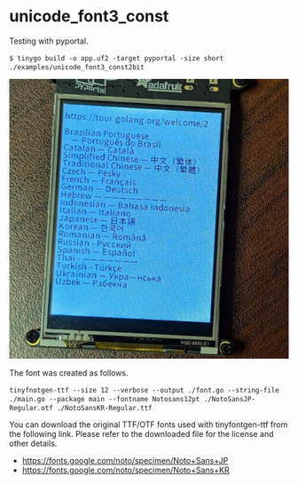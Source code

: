 # unicode\_font3\_const

Testing with pyportal.  

```
$ tinygo build -o app.uf2 -target pyportal -size short ./examples/unicode_font3_const2bit
```

![](unicode_font3_const2bit.jpg)

The font was created as follows.  

```
tinyfnotgen-ttf --size 12 --verbose --output ./font.go --string-file ./main.go --package main --fontname Notosans12pt ./NotoSansJP-Regular.otf ./NotoSansKR-Regular.ttf
```

You can download the original TTF/OTF fonts used with tinyfontgen-ttf from the following link. Please refer to the downloaded file for the license and other details.  

* https://fonts.google.com/noto/specimen/Noto+Sans+JP
* https://fonts.google.com/noto/specimen/Noto+Sans+KR
